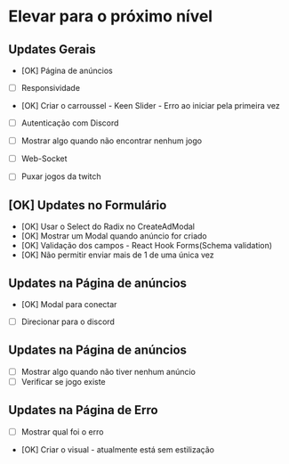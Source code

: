 # Elevar para o próximo nível

## Updates Gerais
  - [OK] Página de anúncios
  - [ ] Responsividade
  - [OK] Criar o carroussel - Keen Slider - Erro ao iniciar pela primeira vez
  - [ ] Autenticação com Discord
  - [ ] Mostrar algo quando não encontrar nenhum jogo
  - [ ] Web-Socket

  - [ ] Puxar jogos da twitch

## [OK] Updates no Formulário
  - [OK] Usar o Select do Radix no CreateAdModal
  - [OK] Mostrar um Modal quando anúncio for criado
  - [OK] Validação dos campos - React Hook Forms(Schema validation)
  - [OK] Não permitir enviar mais de 1 de uma única vez

## Updates na Página de anúncios
  - [OK] Modal para conectar
  - [ ] Direcionar para o discord

## Updates na Página de anúncios
  - [ ] Mostrar algo quando não tiver nenhum anúncio
  - [ ] Verificar se jogo existe

## Updates na Página de Erro
  - [ ] Mostrar qual foi o erro
  - [OK] Criar o visual - atualmente está sem estilização